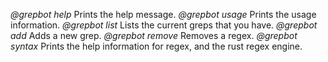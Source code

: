 *@grepbot help*
Prints the help message.
*@grepbot usage*
Prints the usage information.
*@grepbot list*
Lists the current greps that you have.
*@grepbot add <regex>*
Adds a new grep.
*@grepbot remove <regex>*
Removes a regex.
*@grepbot syntax*
Prints the help information for regex, and the rust regex engine.
